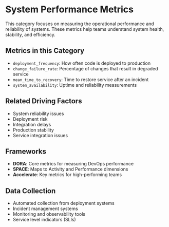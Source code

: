 # System Performance Metrics

This category focuses on measuring the operational performance and reliability of systems. These metrics help teams understand system health, stability, and efficiency.

## Metrics in this Category
- `deployment_frequency`: How often code is deployed to production
- `change_failure_rate`: Percentage of changes that result in degraded service
- `mean_time_to_recovery`: Time to restore service after an incident
- `system_availability`: Uptime and reliability measurements

## Related Driving Factors
- System reliability issues
- Deployment risk
- Integration delays
- Production stability
- Service integration issues

## Frameworks
- **DORA**: Core metrics for measuring DevOps performance
- **SPACE**: Maps to Activity and Performance dimensions
- **Accelerate**: Key metrics for high-performing teams

## Data Collection
- Automated collection from deployment systems
- Incident management systems
- Monitoring and observability tools
- Service level indicators (SLIs) 